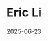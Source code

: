 ---
title: "Eric Li"
summary: "Diabolical Electical Engineer"
image: "/images/friends/eric.jpg"
badges: ["Electrical Engineer", "President of Penn Architects"]
links:
  # - icon: "fab fa-github"
  #   url: "https://github.com/ericli9"
  - icon: "fab fa-linkedin"
    url: "https://www.linkedin.com/in/eric-li-eecs/"
date: 2025-06-23
---